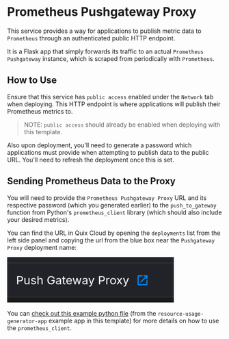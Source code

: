 # Prometheus Pushgateway Proxy

This service provides a way for applications to publish metric data to
`Prometheus` through an authenticated public HTTP endpoint.

It is a Flask app that simply forwards its traffic to an actual 
`Prometheus Pushgateway` instance, which is scraped from periodically with `Prometheus`.

## How to Use

Ensure that this service has `public access` enabled under the `Network` tab when
deploying. This HTTP endpoint is where applications will publish their Prometheus 
metrics to.

> NOTE: `public access` should already be enabled when deploying with this template.

Also upon deployment, you'll need to generate a password which applications must 
provide when attempting to publish data to the public URL. You'll need to refresh the
deployment once this is set.

## Sending Prometheus Data to the Proxy

You will need to provide the `Prometheus Pushgateway Proxy` URL and its respective password
(which you generated earlier) to the `push_to_gateway` function from Python's 
`prometheus_client` library (which should also include your desired metrics).

You can find the URL in Quix Cloud by opening the `deployments` list from the
left side panel and copying the url from the blue box near the `Pushgateway Proxy` 
deployment name:

![quix_url](quix_url.png)

You can [check out this example python file](../resource-usage-generator-app/metric_scraper.py)
(from the `resource-usage-generator-app` example app in this template) for more details on how to use the `prometheus_client`.